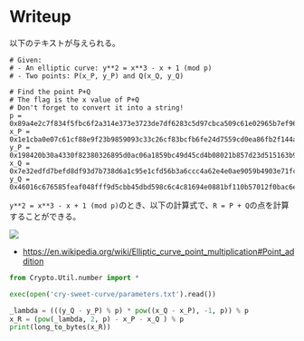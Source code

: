 # Writeup

以下のテキストが与えられる。

```
# Given:
# - An elliptic curve: y**2 = x**3 - x + 1 (mod p)
# - Two points: P(x_P, y_P) and Q(x_Q, y_Q)

# Find the point P+Q
# The flag is the x value of P+Q
# Don't forget to convert it into a string!
p = 0x89a4e2c7f834f5fbc6f2a314e373e3723de7df6283c5d97cbca509c61e02965b7ef96efce1d827bfdfa7f21d22803558bb549f9ea15dfe9f47d3976648c55feb
x_P = 0x1e1cba0e07c61cf88e9f23b9859093c33c26cf83bcfb6fe24d7559cd0ea86fb2f144ae643ac5edf6f04ef065dc7c2c18d88ae02843592d5e611029fefc0fece
y_P = 0x198420b30a4330f82380326895d0ac06a1859bc49d45cd4b08021b857d23d515163b9151fbaf7ae5f816d485d129d3b1c4630d1fb45c6790af551428a5c85667
x_Q = 0x7e32edfd7befd8df93d7b738d6a1c95e1cfd56b3a6ccc4a62e4e0ae9059b4903e71fccbe07d8d45c762b4a3ed5c9d1a2505043d033e58adb72191259b81bc47d
y_Q = 0x46016c676585feaf048fff9d5cbb45dbd598c6c4c81694e0881bf110b57012f0bac6eaf7376fee015c8cecba1fc92206ca346f7d72ee1d60f820091c85fa76b3
```

`y**2 = x**3 - x + 1 (mod p)`のとき、以下の計算式で、`R = P + Q`の点を計算することができる。

![](https://wikimedia.org/api/rest_v1/media/math/render/svg/e144863e44d7963bc5d411b7a305d591b893ae82)

* https://en.wikipedia.org/wiki/Elliptic_curve_point_multiplication#Point_addition

```py
from Crypto.Util.number import *

exec(open('cry-sweet-curve/parameters.txt').read())

_lambda = (((y_Q - y_P) % p) * pow((x_Q - x_P), -1, p)) % p
x_R = (pow(_lambda, 2, p) - x_P - x_Q ) % p
print(long_to_bytes(x_R))
```

<!-- FLAG{7h1s_curv3_alw@ys_r3m1nd5_me_0f_pucca} -->